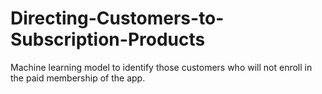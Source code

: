 # Directing-Customers-to-Subscription-Products
Machine learning model to identify those customers who will not enroll in the paid membership of the app.

